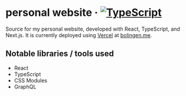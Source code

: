 # personal website &middot; [![TypeScript](https://flat.badgen.net/badge/written%20in/TypeScript/294E80)](http://www.typescriptlang.org/docs/handbook/typescript-in-5-minutes.html)

Source for my personal website, developed with React, TypeScript, and Next.js. It is currently deployed using [Vercel] at [bolingen.me][url].

## Notable libraries / tools used

- React
- TypeScript
- CSS Modules
- GraphQL

[url]: https://bolingen.me
[vercel]: https://vercel.com/home
